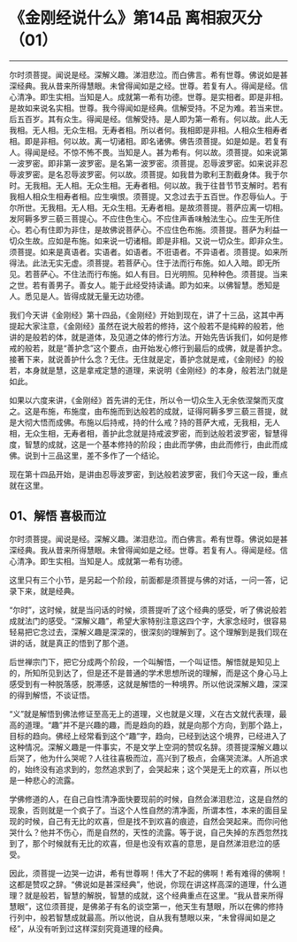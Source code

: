 # 《金刚经说什么》第14品 离相寂灭分（01）

------

尔时须菩提。闻说是经。深解义趣。涕泪悲泣。而白佛言。希有世尊。佛说如是甚深经典。我从昔来所得慧眼。未曾得闻如是之经。世尊。若复有人。得闻是经。信心清净。即生实相。当知是人。成就第一希有功德。世尊。是实相者。即是非相。是故如来说名实相。世尊。我今得闻如是经典。信解受持。不足为难。若当来世。后五百岁。其有众生。得闻是经。信解受持。是人即为第一希有。何以故。此人无我相。无人相。无众生相。无寿者相。所以者何。我相即是非相。人相众生相寿者相。即是非相。何以故。离一切诸相。即名诸佛。佛告须菩提。如是如是。若复有人。得闻是经。不惊不怖不畏。当知是人。甚为希有。何以故。须菩提。如来说第一波罗密。即非第一波罗密。是名第一波罗密。须菩提。忍辱波罗密。如来说非忍辱波罗密。是名忍辱波罗密。何以故。须菩提。如我昔为歌利王割截身体。我于尔时。无我相。无人相。无众生相。无寿者相。何以故。我于往昔节节支解时。若有我相人相众生相寿者相。应生嗔恨。须菩提。又念过去于五百世。作忍辱仙人。于尔所世。无我相。无人相。无众生相。无寿者相。是故须菩提。菩萨应离一切相。发阿耨多罗三藐三菩提心。不应住色生心。不应住声香味触法生心。应生无所住心。若心有住即为非住，是故佛说菩萨心。不应住色布施。须菩提。菩萨为利益一切众生故。应如是布施。如来说一切诸相。即是非相。又说一切众生。即非众生。须菩提。如来是真语者。实语者。如语者。不诳语者。不异语者。须菩提。如来所得法。此法无实无虚。须菩提。若菩萨心。住于法而行布施。如人入暗。即无所见。若菩萨心。不住法而行布施。如人有目。日光明照。见种种色。须菩提。当来之世。若有善男子。善女人。能于此经受持读诵。即为如来。以佛智慧。悉知是人。悉见是人。皆得成就无量无边功德。

我们今天讲《金刚经》第十四品，《金刚经》开始到现在，讲了十三品，这其中再提起大家注意，《金刚经》虽然在说大般若的修持，这个般若不是纯粹的般若，他讲的是般若的体，就是道体，及见道之体的修行方法。开始先告诉我们，如何是修戒的般若，就是“善护念”这个要点，由开始发心修行到最后的成佛，就是善护念。接著下来，就说善护什么念？无住。无住就是定，善护念就是戒，《金刚经》的般若，本身就是慧，这是拿戒定慧的道理，来说明《金刚经》的本身，般若法门就是如此。

如果以六度来讲，《金刚经》首先讲的无住，所以令一切众生入无余依涅槃而灭度之。这是布施，布施度，由布施而到达般若的成就，证得阿耨多罗三藐三菩提，就是大彻大悟而成佛。布施以后持戒，持的什么戒？持的菩萨大戒，无我相，无人相，无众生相，无寿者相，善护此念就是持戒波罗密，而到达般若波罗密，智慧得度，智慧的成就，这是一个基本修持的阶段；由此而学佛，由此而修行，由此而成佛。说到十三品这里，差不多作了一个结论。

现在第十四品开始，是讲由忍辱波罗密，到达般若波罗密，我们今天这一段，重点就在这里。

## 01、解悟 喜极而泣

尔时须菩提。闻说是经。深解义趣。涕泪悲泣。而白佛言。希有世尊。佛说如是甚深经典。我从昔来所得慧眼。未曾得闻如是之经。世尊。若复有人。得闻是经。信心清净。即生实相。当知是人。成就第一希有功德。

这里只有三个小节，是另起一个阶段，前面都是须菩提与佛的对话，一问一答，记录下来，就是经典。

“尔时”，这时候，就是当问话的时候，须菩提听了这个经典的感受，听了佛说般若成就法门的感受。“深解义趣”，希望大家特别注意这四个字，大家念经时，很容易轻易把它念过去，深解义趣是深深的，很深刻的理解到了。这个理解到是我们现在讲的话，就是真正的悟到了那个道。

后世禅宗门下，把它分成两个阶段，一个叫解悟，一个叫证悟。解悟就是知见上的，所知所见到达了，但是还不是普通的学术思想所说的理解，而是这个身心马上感受到有一种脱落感，脱滞感，这就是解悟的一种境界。所以他说深解义趣，深深的得到解悟，不谈证悟。

“义”就是解悟到佛法修证至高无上的道理，义也就是义理，义在古文就代表理，最高的道理。“趣”并不是兴趣的趣，而是趋向的趋，就是向那个方向，到那个路上，目标的趋向。佛经上经常看到这个“趣”字，趋向，已经到达这个境界，已经进入了这种情况。深解义趣是一件事实，不是文学上空洞的赞叹名辞。须菩提深解义趣以后哭了，他为什么哭呢？人往往喜极而泣，高兴到了极点，会痛哭流涕。人所追求的，始终没有追求到的，忽然追求到了，会哭起来；这个哭是无上的欢喜，所以也是一种悲心的流露。

学佛修道的人，在自己自性清净面快要现前的时候，自然会涕泪悲泣，这是自然的现象，否则就是一个疯子了。当这个人性自然的清净面，所谓本性，本来的面目呈现的时候，自己有无比的欢喜，但是找不到欢喜的痕迹，自然会哭起来。而你问他哭什么？他并不伤心，而是自然的，天性的流露。等于说，自己失掉的东西忽然找到了，那个时候就有无比的欢喜，但是也没有欢喜的意思，是自然涕泪悲泣的感受。

因此，须菩提一边哭一边讲，希有世尊啊！伟大了不起的佛啊！希有难得的佛啊！这都是赞叹之辞。“佛说如是甚深经典”，他说，你现在讲这样高深的道理，什么道理？就是般若，智慧的解脱，智慧的成就，这个经典重点在这里。“我从昔来所得慧眼”，这位须菩提，是佛弟子有名的谈空第一，他天生有慧眼，所以在佛的修持行列中，般若智慧成就最高。所以他说，自从我有慧眼以来，“未曾得闻如是之经”，从没有听到过这样深刻究竟道理的经典。

